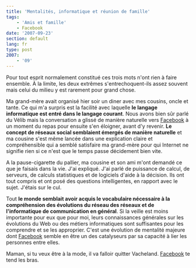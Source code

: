 ```yaml
---
title: 'Mentalités, informatique et réunion de famille'
tags:
    - 'Amis et famille'
    - Facebook
date: '2007-09-23'
section: default
lang: fr
type: post
2007:
    - '09'
---
```


Pour tout esprit normalement constitué ces trois mots n'ont rien à faire ensemble. À la limite, les deux extrêmes s'entrechoquent-ils assez souvent mais celui du milieu y est rarement pour grand chose.

Ma grand-mère avait organisé hier soir un diner avec mes cousins, oncle et tante. Ce qui m'a surpris est la facilité avec laquelle **le langage informatique est entré dans le langage courant**. Nous avons bien s&#xFB;r parlé du Vélib mais la conversation a glissé de manière naturelle vers [Facebook](http://www.facebook.com) à un moment du repas pour ensuite s'en éloigner, avant d'y revenir. **Le concept de réseaux social semblaient émergés de manière naturelle** et ma cousine s'est même lancée dans une explication claire et compréhensible qui a semblé satisfaire ma grand-mère pour qui Internet ne signifie rien si ce n'est que le temps passe décidement bien vite.

A la pause-cigarette du pallier, ma cousine et son ami m'ont demandé ce que je faisais dans la vie. J'ai expliqué. J'ai parlé de puissance de calcul, de serveurs, de calculs statistiques et de logiciels d'aide à la décision. Ils ont tout compris et ont posé des questions intelligentes, en rapport avec le sujet. J'étais sur le cul.

Tout **le monde semblait avoir acquis le vocabulaire nécessaire à la compréhension des évolutions du réseau des réseaux et de l'informatique de communication en général**. Si la veille est moins importante pour eux que pour moi, leurs connaissances générales sur les évolutions du Web ou des métiers informatiques sont suffisantes pour les comprendre et se les approprier. C'est une évolution de mentalité majeure dont [Facebook](http://www.facebook.com) semble en être un des catalyseurs par sa capacité à lier les personnes entre elles.

Maman, si tu veux être à la mode, il va falloir quitter Vacheland. [Facebook](http://www.facebook.com) te tend les bras.